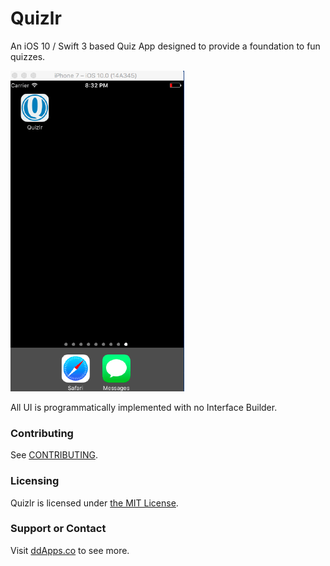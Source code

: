 # Quizlr
An iOS 10 / Swift 3 based Quiz App designed to provide a foundation to fun quizzes.

![](art/screenshot/quizlr02.gif?raw=true)

All UI is programmatically implemented with no Interface Builder. 

### Contributing
See [CONTRIBUTING](CONTRIBUTING.md).

### Licensing
Quizlr is licensed under [the MIT License](LICENSE).

### Support or Contact
Visit [ddApps.co](http://ddapps.co) to see more.